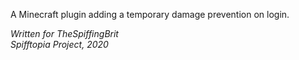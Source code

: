 A Minecraft plugin adding a temporary damage prevention on login.

*Written for TheSpiffingBrit*  
*Spifftopia Project, 2020*
